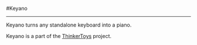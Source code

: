 #Keyano
* * *

Keyano turns any standalone keyboard into a piano. 

Keyano is a part of the [ThinkerToys](http://dhairyadand.com/thinkertoys/) project.